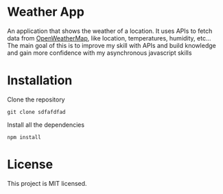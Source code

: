 # Weather App

An application that shows the weather of a location.
It uses APIs to fetch data from [OpenWeatherMap](https://openweathermap.org/current), like location, temperatures, humidity, etc...
The main goal of this is to improve my skill with APIs and build knowledge and gain more confidence with my asynchronous javascript skills

# Installation

Clone the repository

```
git clone sdfafdfad
```
Install all the dependencies
```
npm install
```
# License

This project is MIT licensed.
